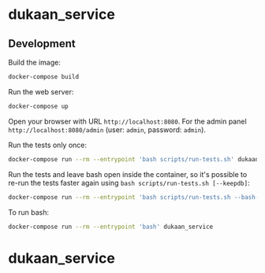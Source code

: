 # dukaan_service

## Development

Build the image:

```bash
docker-compose build
```

Run the web server:

```bash
docker-compose up
```

Open your browser with URL `http://localhost:8080`.
For the admin panel `http://localhost:8080/admin`
(user: `admin`, password: `admin`).

Run the tests only once:

```bash
docker-compose run --rm --entrypoint 'bash scripts/run-tests.sh' dukaan_service
```

Run the tests and leave bash open inside the container, so it's possible to
re-run the tests faster again using `bash scripts/run-tests.sh [--keepdb]`:

```bash
docker-compose run --rm --entrypoint 'bash scripts/run-tests.sh --bash-on-finish' dukaan_service
```

To run bash:

```bash
docker-compose run --rm --entrypoint 'bash' dukaan_service
```
# dukaan_service
